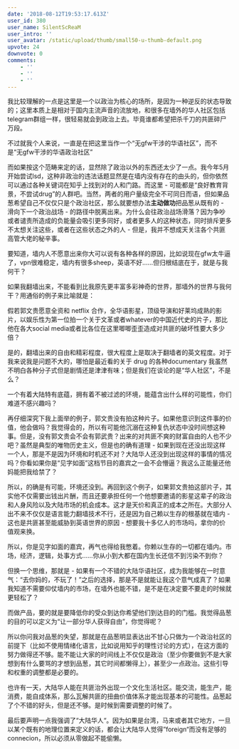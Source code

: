 ```yaml
---
date: '2018-08-12T19:53:17.613Z'
user_id: 380
user_name: SilentScReaM
user_intro: ''
user_avatar: /static/upload/thumb/small50-u-thumb-default.png
upvote: 24
downvote: 0
comments:
    - ''
    - ''
    - ''
---
```


我比较理解的一点是这里是一个以政治为核心的场所，是因为一种逆反的状态导致的；这里本质上是相对于国内主流声音的流放地，和很多在墙外的华人社区包括telegram群组一样，很轻易就会到政治上去。毕竟谁都希望把杀千刀的共匪碎尸万段。

不过就我个人来说，一直是在把这里当作一个“无gfw干涉的华语社区”，而不是“无gfw干涉的华语政治社区”

而如果按这个范畴来定的话，显然除了政治以外的东西还太少了一点。我今年5月开始尝试lsd，这种非政治的违法话题显然是在墙内没有存在的由头的，但你依然可以通过各种关键词在知乎上找到对的人和门路。而这里 - 可能都是“良好教育背景，不尝试drug”的人群吧。当然，两者的用户量级完全不可同日而语，但如果品葱希望自己不仅仅只是个政治社区，那么就要想办法**主动做功**把品葱从既有的 - 滑向下一个政治战场 - 的路径中脱离出来。为什么会往政治战场滑落？因为争吵或者谴责所造成的负能量会吸引更多同好，或者更多人的这种状态，同时排斥更多不太想关注这些，或者在这些状态之外的人 - 但是，我并不想成天关注各个共匪高管大佬的秘辛事。

要知道，墙内人不愿意出来你大可以说有各种各样的原因，比如说现在gfw太牛逼了，vpn很难稳定，墙内有很多sheep，英语不好……但归根结底在于，就是与我何干？

如果我翻墙出来，不能看到比我原先更丰富多彩神奇的世界，那墙外的世界与我何干？用通俗的例子来比喻就是：

假若郭文贵愿意全资和 netflix 合作，全华语影星，顶级导演和好莱坞成熟的影片，以娱乐性为第一位拍一个关于文革或者whatever的中国近代史的片子，那比他在各大social media或者比各位在这里唧唧歪歪造成对共匪的破坏性要大多少倍？

是的，翻墙出来的自由和精彩程度，很大程度上是取决于翻墙者的英文程度。对于我来说我是问题不大的，哪怕是最近看的关于 drug 的各种documentary 我虽然不明白各种分子式但是剧情还是津津有味；但是我们在谈论的是“华人社区”，不是么？

一个有着大陆特有底蕴，拥有着不被过滤的环境，能蕴含出什么样的可能性，你们难道不感兴趣吗？

再仔细深究下我上面举的例子，郭文贵没有拍这种片子。如果他意识到这件事的价值，他会做吗？我觉得会的，所以有可能他沉溺在这种复仇状态中没时间想这种事。但是，没有郭文贵会不会有郭武贵？出来的对共匪不爽的财富自由的人也不少吧？虽然是典型的唯物历史主义，但是也的确有道理 - 如果到现在还没出现这样一个人，那是不是因为环境和时机还不对？大陆华人还没到出现这样的事情的情况吗？你看如果你是“见字如面”这档节目的嘉宾之一会不会懵逼？我这么正能量还他妈能把我给禁了？

  

所以，的确是有可能，环境还没到。再回到这个例子，如果郭文贵拍这部片子，其实他不仅需要出钱出片酬，而且还要承担任何一个他想要邀请的影星这辈子的政治和人身风险以及大陆市场的机会成本。这才是天价和真正的成本之所在。大部分人出不来不仅仅是语言能力翻墙技术不行，还是因为自己赖以生存的根基就在墙内 - 这也是共匪甚至能威胁到英语世界的原因 - 想要我十多亿人的市场吗，拿你的价值观来换。

  

所以，你是见字如面的嘉宾，再气也得给我憋着。你赖以生存的一切都在墙内。市场，经济，逻辑，处事方式……你从小到大都在国内生长还信不到污染不到你？

但换一个思维，那就是 - 如果有一个不错的大陆华语社区，成为我能够在一时意气：“去你妈的，不玩了！”之后的选择，那是不是就能让我这个意气成真了？如果我知道不需要仰仗墙内的市场，在墙外也能不错，是不是在决定要不要走的时候就更轻松了？

  

而做产品，要的就是要降低你的受众到达你希望他们到达目的的门槛。我觉得品葱的目的可以定义为“让一部分华人获得自由”，你觉得呢？

  

所以你问我对品葱的失望，那就是在品葱明显表达出不甘心只做为一个政治社区的前提下（比如不使用情绪化语言，比如说用知乎的理性讨论的方式），在这方面的努力做得还不够。能不能让大家的时间线上不仅仅是政治（至少你要做到不是大家想到有什么要骂的才想到品葱，其它时间都懒得上），甚至少一点政治。这些引导和权重的调整都是必要的。

  

也许有一天，大陆华人能在共匪治外出现一个文化生活社区。能交流，能生产，能消费，能自成体系，那么瓦解共匪的扭曲价值体系才能出现基本的可能性。品葱起了个不错的好头，但是还不够。是时候到需要调整的时候了。

  

最后要声明一点我强调了“大陆华人“。因为如果是台湾，马来或者其它地方，一旦以某个既有的地理位置来定义的话，都会让大陆华人觉得”foreign“而没有足够的connecion，所以必须从零做起不能偷懒。
